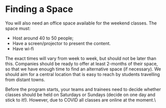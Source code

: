 # Finding a Space

You will also need an office space available for the weekend classes. The space must:

* Host around 40 to 50 people;
* Have a screen/projector to present the content.
* Have wi-fi&#x20;

The exact times will vary from week to week, but should not be later than this. Companies should be ready to offer at least 2-months of their space, so that we have enough time to find an alternative space (if necessary). We should aim for a central location that is easy to reach by students travelling from distant towns.

Before the program starts, your teams  and trainees need to decide whether classes should be held on Saturdays or Sundays (decide on one day and stick to it!). However, due to COVID all classes are online at the moment.\
